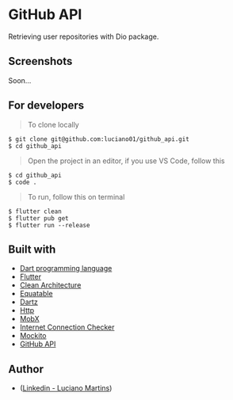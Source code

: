 # GitHub API
Retrieving user repositories with Dio package.

## Screenshots
Soon...

## For developers
> To clone locally
```
$ git clone git@github.com:luciano01/github_api.git
$ cd github_api
```
> Open the project in an editor, if you use VS Code, follow this
```
$ cd github_api
$ code .
```

> To run, follow this on terminal
```
$ flutter clean
$ flutter pub get
$ flutter run --release
```

## Built with
- [Dart programming language](https://dart.dev/)
- [Flutter](https://flutter.dev/)
- [Clean Architecture](https://blog.cleancoder.com/uncle-bob/2012/08/13/the-clean-architecture.html)
- [Equatable](https://pub.dev/packages/equatable)
- [Dartz](https://pub.dev/packages/dartz)
- [Http](https://pub.dev/packages/http)
- [MobX](https://pub.dev/packages/mobx)
- [Internet Connection Checker](https://pub.dev/packages/internet_connection_checker)
- [Mockito](https://pub.dev/packages/mockito)
- [GitHub API](https://docs.github.com/en/rest)

## Author
- ([Linkedin - Luciano Martins](https://br.linkedin.com/in/luciano01))